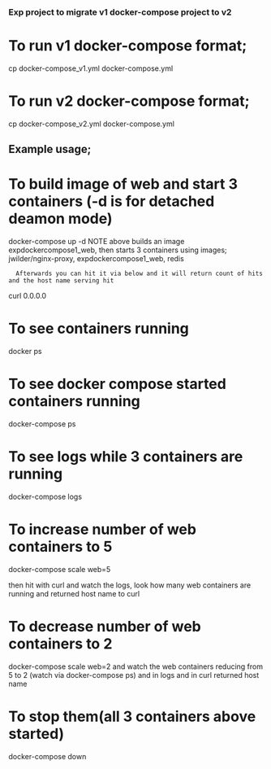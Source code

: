 ### Exp project to migrate v1 docker-compose project to v2

# To run v1 docker-compose format;  
   cp docker-compose_v1.yml docker-compose.yml

# To run v2 docker-compose format;  
   cp docker-compose_v2.yml docker-compose.yml


## Example usage;
# To build image of web and start 3 containers (-d is for detached deamon mode)
   docker-compose up -d
 NOTE above builds an image expdockercompose1_web, 
      then starts 3 containers using images; jwilder/nginx-proxy, expdockercompose1_web, redis

      Afterwards you can hit it via below and it will return count of hits and the host name serving hit
  curl 0.0.0.0  
  
# To see containers running
   docker ps

# To see docker compose started containers running
   docker-compose ps

# To see logs while 3 containers are running
   docker-compose logs

# To increase number of web containers to 5
   docker-compose scale web=5

  then hit with curl and watch the logs, look how many web containers are running and returned host name to curl

# To decrease number of web containers to 2
   docker-compose scale web=2
 and watch the web containers reducing from 5 to 2 (watch via docker-compose ps) and in logs and in curl returned host name

# To stop them(all 3 containers above started)
   docker-compose down

